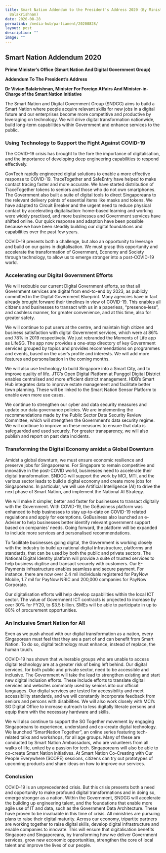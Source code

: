 ```yaml
---
title: Smart Nation Addendum to the President's Address 2020 (By Minister Vivian
  Balakrishnan)
date: 2020-08-28
permalink: /media-hub/parliament/20200828/
layout: post
description: ""
image: ""
---
```

## Smart Nation Addendum 2020

**Prime Minister’s Office (Smart Nation And Digital Government Group)**
  
**Addendum To The President’s Address**  

**Dr Vivian Balakrishnan, Minister For Foreign Affairs And Minister-in-Charge of the Smart Nation Initiative**

The Smart Nation and Digital Government Group (SNDGG) aims to build a Smart Nation where people acquire relevant skills for new jobs in a digital future and our enterprises become more competitive and productive by leveraging on technology. We will drive digital transformation nationwide, build long-term capabilities within Government and enhance services to the public.  

  
### Using Technology to Support the Fight Against COVID-19  

The COVID-19 crisis has brought to the fore the importance of digitalisation, and the importance of developing deep engineering capabilities to respond effectively.
 
GovTech rapidly engineered digital solutions to enable a more effective response to COVID-19. TraceTogether and SafeEntry have helped to make contact tracing faster and more accurate. We have started distribution of TraceTogether tokens to seniors and those who do not own smartphones. The Government also built a suite of digital tools to direct Singaporeans to the relevant delivery points of essential items like masks and tokens. We have adapted to Circuit Breaker and the urgent need to reduce physical contact by accelerating digitalisation: home-based learning and working were widely practised, and more businesses and Government services have shifted online. Our quick response and adaption have been possible because we have been steadily building our digital foundations and capabilities over the past few years.
  
COVID-19 presents both a challenge, but also an opportunity to leverage and build on our gains in digitalisation. We must grasp this opportunity and accelerate the transformation of Government, Economy and Society through technology, to allow us to emerge stronger into a post-COVID-19 world.

### Accelerating our Digital Government Efforts  

We will redouble our current Digital Government efforts, so that all Government services are digital from end-to-end by 2023, as publicly committed in the Digital Government Blueprint. Many agencies have in fact already brought forward their timelines in view of COVID-19. This enables all citizens and businesses to transact with us in a paperless, “presence-less”, and cashless manner, for greater convenience, and at this time, also for greater safety.
  
We will continue to put users at the centre, and maintain high citizen and business satisfaction with digital Government services, which were at 86% and 78% in 2019 respectively. We just rebranded the Moments of Life app as LifeSG. The app now provides a one-stop directory of key Government services grouped by topics and provides recommendations on programmes and events, based on the user’s profile and interests. We will add more features and personalisation in the coming months.

We will also use technology to build Singapore into a Smart City, and to improve quality of life. JTC’s Open Digital Platform at Punggol Digital District enables centralised and more efficient district management. HDB’s Smart Hub integrates data to improve estate management and facilitate better town planning. These will be linked to the Smart Nation Sensor Platform to enable even more use cases.

We continue to strengthen our cyber and data security measures and update our data governance policies. We are implementing the recommendations made by the Public Sector Data Security Review Committee, which will strengthen the Government’s data security regime. We will continue to improve on these measures to ensure that data is safeguarded and used securely. For greater transparency, we will also publish and report on past data incidents.

### Transforming the Digital Economy amidst a Global Downturn
  
Amidst a global downturn, we must ensure economic resilience and preserve jobs for Singaporeans. For Singapore to remain competitive and innovative in the post-COVID world, businesses need to accelerate their digital transformation. SNDGG will support the work by MCI, MTI, and the various sector leads to build a digital economy and create more jobs for Singaporeans. In particular, we will use Artificial Intelligence (AI) to drive the next phase of Smart Nation, and implement the National AI Strategy.

We will make it simpler, better and faster for businesses to transact digitally with the Government. With COVID-19, the GoBusiness platform was enhanced to help businesses to stay up-to-date on COVID-19 related regulations and apply for exemptions. GoBusiness also launched an e-Adviser to help businesses better identify relevant government support based on companies’ needs. Going forward, the platform will be expanded to include more services and personalised recommendations.
  
To facilitate businesses going digital, the Government is working closely with the industry to build up national digital infrastructure, platforms and standards, that can be used by both the public and private sectors. The National Digital Identity platform will provide a suite of trusted services to help business digitise and transact securely with customers. Our E-Payments infrastructure enables seamless and secure payment. For instance, there are now over 2.4 mil individuals registered for PayNow Mobile, 1.7 mil for PayNow NRIC and 200,000 companies for PayNow Corporate.
  
Our digitalisation efforts will help develop capabilities within the local ICT sector. The value of Government ICT contracts is projected to increase by over 30% for FY20, to $3.5 billion. SMEs will be able to participate in up to 80% of procurement opportunities.  
 
### An Inclusive Smart Nation for All  
 
Even as we push ahead with our digital transformation as a nation, every Singaporean must feel that they are a part of and can benefit from Smart Nation. To do so, digital technology must enhance, instead of replace, the human touch.
 
COVID-19 has shown that vulnerable groups who are unable to access digital technology are at a greater risk of being left behind. Our digital services, for both public and private sector, need to be accessible and inclusive. The Government will take the lead to strengthen existing and start new digital inclusion efforts. These include efforts to translate digital services and websites commonly used by seniors into our official languages. Our digital services are tested for accessibility and meet accessibility standards, and we will constantly incorporate feedback from seniors and persons with disabilities. We will also work closely with MCI’s SG Digital Office to increase outreach to less digitally literate persons and equip them with the necessary hardware and skills.

We will also continue to support the SG Together movement by engaging Singaporeans to experience, understand and co-create digital technology. We launched “SmartNation Together”, an online series featuring tech-related talks and workshops, for all age groups. Many of these are conducted by Smart Nation Ambassadors, who are volunteers from all walks of life, united by a passion for tech. Singaporeans will also be able to co-create Smart Nation initiatives. At Smart Nation Co-Creating with Our People Everywhere (SCOPE) sessions, citizens can try out prototypes of upcoming products and share ideas on how to improve our services.

### Conclusion  
  
COVID-19 is an unprecedented crisis. But this crisis presents both a need and opportunity to make profound digital transformations and in doing so, emerge stronger as a nation. Within the Government, SNDGG will accelerate the building up engineering talent, and the foundations that enable more agile use of IT and data, such as the Government Data Architecture. These have proven to be invaluable in this time of crisis. All ministries are pursuing plans to raise their digital maturity. Across our economy, tripartite partners are working together to raise digital skills, develop digital infrastructure and enable companies to innovate. This will ensure that digitalisation benefits Singapore and Singaporeans, by transforming how we deliver Government services, grow new economic opportunities, strengthen the core of local talent and improve the lives of our people.